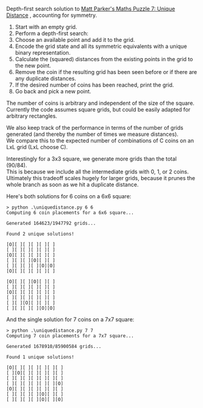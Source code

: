 Depth-first search solution to
[Matt Parker's Maths Puzzle 7: Unique Distance](https://think-maths.co.uk/uniquedistance)
, accounting for symmetry.

1. Start with an empty grid.
2. Perform a depth-first search:
3. Choose an available point and add it to the grid.
4. Encode the grid state and all its symmetric equivalents with a unique binary representation.
5. Calculate the (squared) distances from the existing points in the grid to the new point.
6. Remove the coin if the resulting grid has been seen before or if there are any duplicate distances.
7. If the desired number of coins has been reached, print the grid.
8. Go back and pick a new point.

The number of coins is arbitrary and independent of the size of the square.  
Currently the code assumes square grids, but could be easily adapted for arbitrary rectangles.

We also keep track of the performance in terms of the number of grids generated
(and thereby the number of times we measure distances).  
We compare this to the expected number of combinations of C coins on an LxL grid (LxL choose C).

Interestingly for a 3x3 square, we generate more grids than the total (90/84).  
This is because we include all the intermediate grids with 0, 1, or 2 coins.  
Ultimately this tradeoff scales hugely for larger grids,
because it prunes the whole branch as soon as we hit a duplicate distance.

Here's both solutions for 6 coins on a 6x6 square:
```
> python .\uniquedistance.py 6 6
Computing 6 coin placements for a 6x6 square...

Generated 164623/1947792 grids...

Found 2 unique solutions!

[O][ ][ ][ ][ ][ ]
[ ][ ][ ][ ][ ][ ]
[O][ ][ ][ ][ ][ ]
[ ][ ][ ][O][ ][ ]
[ ][ ][ ][ ][O][O]
[O][ ][ ][ ][ ][ ]

[O][ ][ ][O][ ][ ]
[ ][ ][ ][ ][ ][ ]
[O][ ][ ][ ][ ][ ]
[ ][ ][ ][ ][ ][ ]
[ ][ ][O][ ][ ][ ]
[ ][ ][ ][ ][O][O]
```

And the single solution for 7 coins on a 7x7 square:
```
> python .\uniquedistance.py 7 7
Computing 7 coin placements for a 7x7 square...

Generated 1678910/85900584 grids...

Found 1 unique solutions!

[O][ ][ ][ ][ ][ ][ ]
[ ][O][ ][ ][ ][ ][ ]
[ ][ ][ ][ ][ ][ ][ ]
[ ][ ][ ][ ][ ][ ][O]
[O][ ][ ][ ][ ][ ][ ]
[ ][ ][ ][ ][O][ ][ ]
[ ][ ][ ][ ][O][ ][O]
```
